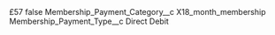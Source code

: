 <?xml version="1.0" encoding="UTF-8"?>
<CustomMetadata xmlns="http://soap.sforce.com/2006/04/metadata" xmlns:xsi="http://www.w3.org/2001/XMLSchema-instance" xmlns:xsd="http://www.w3.org/2001/XMLSchema">
    <label>£57</label>
    <protected>false</protected>
    <values>
        <field>Membership_Payment_Category__c</field>
        <value xsi:type="xsd:string">X18_month_membership</value>
    </values>
    <values>
        <field>Membership_Payment_Type__c</field>
        <value xsi:type="xsd:string">Direct Debit</value>
    </values>
</CustomMetadata>
